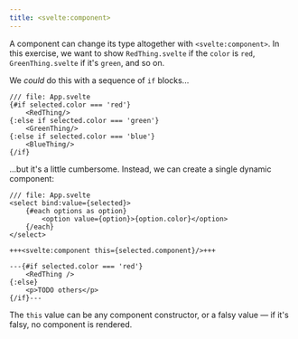 ```yaml
---
title: <svelte:component>
---
```


A component can change its type altogether with `<svelte:component>`. In this exercise, we want to show `RedThing.svelte` if the `color` is `red`, `GreenThing.svelte` if it's `green`, and so on.

We _could_ do this with a sequence of `if` blocks...

```svelte
/// file: App.svelte
{#if selected.color === 'red'}
	<RedThing/>
{:else if selected.color === 'green'}
	<GreenThing/>
{:else if selected.color === 'blue'}
	<BlueThing/>
{/if}
```

...but it's a little cumbersome. Instead, we can create a single dynamic component:

```svelte
/// file: App.svelte
<select bind:value={selected}>
	{#each options as option}
		<option value={option}>{option.color}</option>
	{/each}
</select>

+++<svelte:component this={selected.component}/>+++

---{#if selected.color === 'red'}
	<RedThing />
{:else}
	<p>TODO others</p>
{/if}---
```

The `this` value can be any component constructor, or a falsy value — if it's falsy, no component is rendered.
